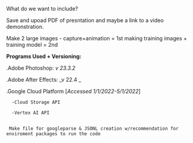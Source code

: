 What do we want to include?

Save and upoad PDF of presntation and maybe a link to a video demonstration. 

Make 2 large images - capture+animation = 1st
                      making training images + training model = 2nd 

**Programs Used + Versioning:**

  .Adobe Photoshop: _v 23.3.2_
  
  .Adobe After Effects: _v 22.4 _
  
  .Google Cloud Platform [_Accessed 1/1/2022-5/1/2022_]
    
      -Cloud Storage API
      
      -Vertex AI API
      
      
     Make file for googleparse & JSONL creation w/recommendation for enviroment packages to run the code
      

